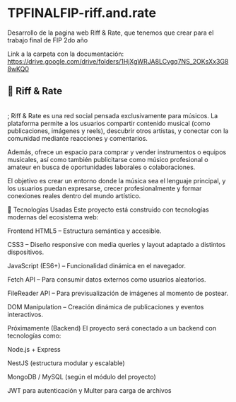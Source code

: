 # TPFINALFIP-riff.and.rate
Desarrollo de la pagina web Riff &amp; Rate, que tenemos que crear para el trabajo final  de FIP 2do año

Link a la carpeta con la documentación: https://drive.google.com/drive/folders/1HjXgWRJA8LCvgq7NS_2OKsXx3G88wKQ0

<h2>🎸 Riff & Rate</h2><br>;
Riff & Rate es una red social pensada exclusivamente para músicos. La plataforma permite a los usuarios compartir contenido musical (como publicaciones, imágenes y reels), descubrir otros artistas, y conectar con la comunidad mediante reacciones y comentarios.

Además, ofrece un espacio para comprar y vender instrumentos o equipos musicales, así como también publicitarse como músico profesional o amateur en busca de oportunidades laborales o colaboraciones.

El objetivo es crear un entorno donde la música sea el lenguaje principal, y los usuarios puedan expresarse, crecer profesionalmente y formar conexiones reales dentro del mundo artístico.


🚀 Tecnologías Usadas
Este proyecto está construido con tecnologías modernas del ecosistema web:

Frontend
HTML5 – Estructura semántica y accesible.

CSS3 – Diseño responsive con media queries y layout adaptado a distintos dispositivos.

JavaScript (ES6+) – Funcionalidad dinámica en el navegador.

Fetch API – Para consumir datos externos como usuarios aleatorios.

FileReader API – Para previsualización de imágenes al momento de postear.

DOM Manipulation – Creación dinámica de publicaciones y eventos interactivos.

Próximamente (Backend)
El proyecto será conectado a un backend con tecnologías como:

Node.js + Express

NestJS (estructura modular y escalable)

MongoDB / MySQL (según el módulo del proyecto)

JWT para autenticación y Multer para carga de archivos

